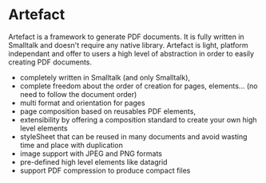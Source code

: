 # Artefact

Artefact is a framework to generate PDF documents. It is fully written in Smalltalk and doesn't require any native library. Artefact is light, platform independant and offer to users a high level of abstraction in order to easily creating PDF documents.

- completely written in Smalltalk (and only Smalltalk),
- complete freedom about the order of creation for pages, elements... (no need to follow the document order)
- multi format and orientation for pages
- page composition based on reusables PDF elements,
- extensibility by offering a composition standard to create your own high level elements
- styleSheet that can be reused in many documents and avoid wasting time and place with duplication
- image support with JPEG and PNG formats
- pre-defined high level elements like datagrid
- support PDF compression to produce compact files
